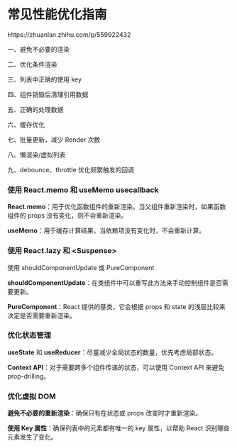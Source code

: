 # 常见性能优化指南

Https://zhuanlan.zhihu.com/p/559922432

一、避免不必要的渲染

二、优化条件渲染

三、列表中正确的使用 key

四、组件销毁后清理引用数据

五、正确的处理数据

六、缓存优化

七、批量更新，减少 Render 次数

八、懒渲染/虚拟列表

九、debounce、throttle 优化频繁触发的回调

### 使用 React.memo 和 useMemo usecallback

**React.memo**：用于优化函数组件的重新渲染。当父组件重新渲染时，如果函数组件的 props 没有变化，则不会重新渲染。

**useMemo**：用于缓存计算结果，当依赖项没有变化时，不会重新计算。

### 使用 React.lazy 和 \<Suspense>
使用 shouldComponentUpdate 或 PureComponent

**shouldComponentUpdate**：在类组件中可以重写此方法来手动控制组件是否需要更新。

**PureComponent**：React 提供的基类，它会根据 props 和 state 的浅层比较来决定是否需要重新渲染。

### 优化状态管理

**useState** 和 **useReducer**：尽量减少全局状态的数量，优先考虑局部状态。

**Context API**：对于需要跨多个组件传递的状态，可以使用 Context API 来避免 prop-drilling。

### 优化虚拟 DOM

**避免不必要的重新渲染**：确保只有在状态或 props 改变时才重新渲染。

**使用 Key 属性**：确保列表中的元素都有唯一的 key 属性，以帮助 React 识别哪些元素发生了变化。

